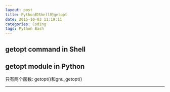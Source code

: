 ```yaml
---
layout: post
title: Python和Shell的getopt
date: 2015-10-03 11:19:11
categories: Coding
tags: Python Bash
---
```


## getopt command in Shell

## getopt module in Python

只有两个函数: getopt()和gnu_getopt()

------
